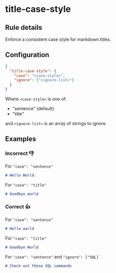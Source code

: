 <!-- markdownlint-disable title-case-style -->

# title-case-style

<!-- markdownlint-enable title-case-style -->

## Rule details

Enforce a consistent case style for markdown titles.

## Configuration

```json
{
  "title-case-style": {
    "case": "<case-style>",
    "ignore": ["<ignore-list>"]
  }
}
```

Where `<case-style>` is one of:

- "sentence" (default)
- "title"

and `<ignore-list>` is an array of strings to ignore.

## Examples

### Incorrect 👎

For `"case": "sentence"`

```md
# Hello World
```

For `"case": "title"`

```md
# Goodbye world
```

### Correct 👍

For `"case": "sentence"`

```md
# Hello world
```

For `"case": "title"`

```md
# Goodbye World
```

For `"case": "sentence"` and `"ignore": ["SQL]`

```md
# Check out these SQL commands
```
